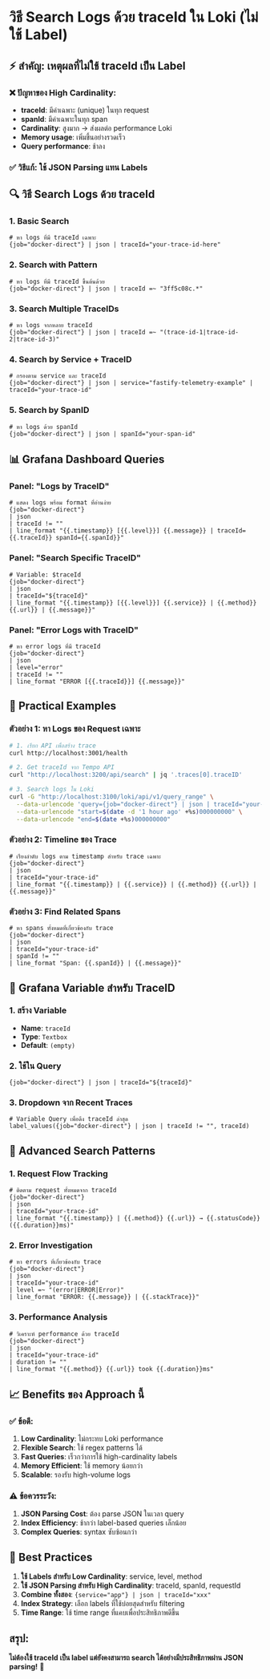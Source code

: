 # วิธี Search Logs ด้วย traceId ใน Loki (ไม่ใช้ Label)

## ⚡ สำคัญ: เหตุผลที่ไม่ใช้ traceId เป็น Label

### ❌ ปัญหาของ High Cardinality:
- **traceId**: มีค่าเฉพาะ (unique) ในทุก request
- **spanId**: มีค่าเฉพาะในทุก span
- **Cardinality**: สูงมาก → ส่งผลต่อ performance Loki
- **Memory usage**: เพิ่มขึ้นอย่างรวดเร็ว
- **Query performance**: ช้าลง

### ✅ วิธีแก้: ใช้ JSON Parsing แทน Labels

## 🔍 วิธี Search Logs ด้วย traceId

### 1. **Basic Search**
```logql
# หา logs ที่มี traceId เฉพาะ
{job="docker-direct"} | json | traceId="your-trace-id-here"
```

### 2. **Search with Pattern**
```logql
# หา logs ที่มี traceId ขึ้นต้นด้วย
{job="docker-direct"} | json | traceId =~ "3ff5c08c.*"
```

### 3. **Search Multiple TraceIDs**
```logql
# หา logs จากหลาย traceId
{job="docker-direct"} | json | traceId =~ "(trace-id-1|trace-id-2|trace-id-3)"
```

### 4. **Search by Service + TraceID**
```logql
# กรองตาม service และ traceId
{job="docker-direct"} | json | service="fastify-telemetry-example" | traceId="your-trace-id"
```

### 5. **Search by SpanID**
```logql
# หา logs ด้วย spanId
{job="docker-direct"} | json | spanId="your-span-id"
```

## 📊 Grafana Dashboard Queries

### Panel: "Logs by TraceID"
```logql
# แสดง logs พร้อม format ที่อ่านง่าย
{job="docker-direct"} 
| json 
| traceId != "" 
| line_format "{{.timestamp}} [{{.level}}] {{.message}} | traceId={{.traceId}} spanId={{.spanId}}"
```

### Panel: "Search Specific TraceID"
```logql
# Variable: $traceId
{job="docker-direct"} 
| json 
| traceId="${traceId}"
| line_format "{{.timestamp}} [{{.level}}] {{.service}} | {{.method}} {{.url}} | {{.message}}"
```

### Panel: "Error Logs with TraceID"
```logql
# หา error logs ที่มี traceId
{job="docker-direct"} 
| json 
| level="error" 
| traceId != ""
| line_format "ERROR [{{.traceId}}] {{.message}}"
```

## 🔧 Practical Examples

### ตัวอย่าง 1: หา Logs ของ Request เฉพาะ
```bash
# 1. เรียก API เพื่อสร้าง trace
curl http://localhost:3001/health

# 2. Get traceId จาก Tempo API
curl "http://localhost:3200/api/search" | jq '.traces[0].traceID'

# 3. Search logs ใน Loki
curl -G "http://localhost:3100/loki/api/v1/query_range" \
  --data-urlencode 'query={job="docker-direct"} | json | traceId="your-trace-id"' \
  --data-urlencode "start=$(date -d '1 hour ago' +%s)000000000" \
  --data-urlencode "end=$(date +%s)000000000"
```

### ตัวอย่าง 2: Timeline ของ Trace
```logql
# เรียงลำดับ logs ตาม timestamp สำหรับ trace เฉพาะ
{job="docker-direct"} 
| json 
| traceId="your-trace-id" 
| line_format "{{.timestamp}} | {{.service}} | {{.method}} {{.url}} | {{.message}}"
```

### ตัวอย่าง 3: Find Related Spans
```logql
# หา spans ทั้งหมดที่เกี่ยวข้องกับ trace
{job="docker-direct"} 
| json 
| traceId="your-trace-id"
| spanId != ""
| line_format "Span: {{.spanId}} | {{.message}}"
```

## 🎯 Grafana Variable สำหรับ TraceID

### 1. สร้าง Variable
- **Name**: `traceId`
- **Type**: `Textbox`
- **Default**: `(empty)`

### 2. ใช้ใน Query
```logql
{job="docker-direct"} | json | traceId="${traceId}"
```

### 3. Dropdown จาก Recent Traces
```logql
# Variable Query เพื่อดึง traceId ล่าสุด
label_values({job="docker-direct"} | json | traceId != "", traceId)
```

## 🚀 Advanced Search Patterns

### 1. **Request Flow Tracking**
```logql
# ติดตาม request ทั้งหมดจาก traceId
{job="docker-direct"} 
| json 
| traceId="your-trace-id"
| line_format "{{.timestamp}} | {{.method}} {{.url}} → {{.statusCode}} ({{.duration}}ms)"
```

### 2. **Error Investigation**
```logql
# หา errors ที่เกี่ยวข้องกับ trace
{job="docker-direct"} 
| json 
| traceId="your-trace-id"
| level =~ "(error|ERROR|Error)"
| line_format "ERROR: {{.message}} | {{.stackTrace}}"
```

### 3. **Performance Analysis**
```logql
# วิเคราะห์ performance ด้วย traceId
{job="docker-direct"} 
| json 
| traceId="your-trace-id" 
| duration != ""
| line_format "{{.method}} {{.url}} took {{.duration}}ms"
```

## 📈 Benefits ของ Approach นี้

### ✅ ข้อดี:
1. **Low Cardinality**: ไม่กระทบ Loki performance
2. **Flexible Search**: ใช้ regex patterns ได้
3. **Fast Queries**: เร็วกว่าการใช้ high-cardinality labels
4. **Memory Efficient**: ใช้ memory น้อยกว่า
5. **Scalable**: รองรับ high-volume logs

### ⚠️ ข้อควรระวัง:
1. **JSON Parsing Cost**: ต้อง parse JSON ในเวลา query
2. **Index Efficiency**: ช้ากว่า label-based queries เล็กน้อย
3. **Complex Queries**: syntax ซับซ้อนกว่า

## 🎯 Best Practices

1. **ใช้ Labels สำหรับ Low Cardinality**: service, level, method
2. **ใช้ JSON Parsing สำหรับ High Cardinality**: traceId, spanId, requestId
3. **Combine ทั้งสอง**: `{service="app"} | json | traceId="xxx"`
4. **Index Strategy**: เลือก labels ที่ใช้บ่อยสุดสำหรับ filtering
5. **Time Range**: ใช้ time range ที่แคบเพื่อประสิทธิภาพดีขึ้น

## สรุป:
**ไม่ต้องใช้ traceId เป็น label แต่ยังคงสามารถ search ได้อย่างมีประสิทธิภาพผ่าน JSON parsing!** 🎉
